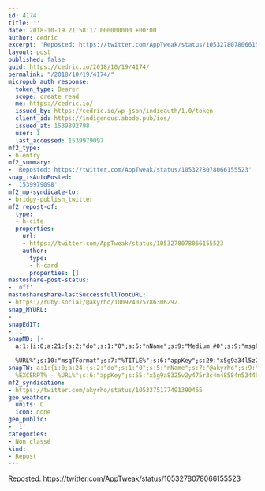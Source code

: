 ```yaml
---
id: 4174
title: ''
date: 2018-10-19 21:58:17.000000000 +00:00
author: cedric
excerpt: 'Reposted: https://twitter.com/AppTweak/status/1053278078066155523'
layout: post
published: false
guid: https://cedric.io/2018/10/19/4174/
permalink: "/2018/10/19/4174/"
micropub_auth_response:
  token_type: Bearer
  scope: create read
  me: https://cedric.io/
  issued_by: https://cedric.io/wp-json/indieauth/1.0/token
  client_id: https://indigenous.abode.pub/ios/
  issued_at: 1539892798
  user: 1
  last_accessed: 1539979097
mf2_type:
- h-entry
mf2_summary:
- 'Reposted: https://twitter.com/AppTweak/status/1053278078066155523'
snap_isAutoPosted:
- '1539979098'
mf2_mp-syndicate-to:
- bridgy-publish_twitter
mf2_repost-of:
  type:
  - h-cite
  properties:
    url:
    - https://twitter.com/AppTweak/status/1053278078066155523
    author:
      type:
      - h-card
      properties: []
mastoshare-post-status:
- 'off'
mastoshareshare-lastSuccessfullTootURL:
- https://ruby.social/@akyrho/100924075786306292
snap_MYURL:
- ''
snapEdIT:
- '1'
snapMD: |-
  a:1:{i:0;a:21:{s:2:"do";s:1:"0";s:5:"nName";s:9:"Medium #0";s:9:"msgFormat";s:19:"%FULLTEXT%

  %URL%";s:10:"msgTFormat";s:7:"%TITLE%";s:6:"appKey";s:29:"x5g9a34l5z294i5y2q284e4g54454";s:6:"appSec";s:85:"d3h0a44e4s2b4i5u2r234m5f5b4v2l5q2a444h574347464a454x2w20374447494c484b4w2c464f5u2d4z2";s:8:"inclTags";s:1:"1";s:7:"fltrsOn";i:0;s:5:"fltrs";a:0:{}s:7:"proxyOn";i:0;s:7:"useSURL";i:0;s:1:"v";i:350;s:4:"publ";s:1:"0";s:11:"accessToken";s:65:"2353413aa5437433e5648ccf74a16119308317c52d1a24d8ed99f26add037528a";s:12:"appAppUserID";s:65:"104b21fd8da79171a6e7bf800d03b4b761204f242935e05d2d86850a6b1635f77";s:14:"appAppUserName";s:26:"Cédric Bousmanne (akyrho)";s:13:"appAppUserURL";s:26:"https://medium.com/@akyrho";s:7:"pubList";a:0:{}s:9:"isAutoURL";s:1:"A";s:8:"urlToUse";s:0:"";s:4:"doMD";i:0;}}"
snapTW: a:1:{i:0;a:24:{s:2:"do";s:1:"0";s:5:"nName";s:7:"@akyrho";s:9:"msgFormat";s:26:"%TITLE%.
  %EXCERPT% - %URL%";s:6:"appKey";s:55:"x5g9a8325v2y475r3c4m48584n53446p423r3r5u3e356j5j3k4r2p3";s:6:"appSec";s:105:"d3h0a94o46415u594v3q5l5n5l4r4x474x4j484o473u4i5w2m4k494z2k344n306n5r3l5v2s554p4n3p3k45495c3z4v4d3m3u5w525";s:7:"fltrsOn";i:0;s:5:"fltrs";a:0:{}s:7:"proxyOn";i:0;s:7:"useSURL";i:0;s:1:"v";i:350;s:5:"twURL";s:25:"http://twitter.com/akyrho";s:11:"accessToken";s:50:"6678782-Eyg60SCeh7762DEIsYtTPD5GVeOuSN8ATMdF2Lpppe";s:14:"accessTokenSec";s:45:"PgGDCbcYLJnR5esZjY9ID72A33mUNCYnQwaQTBsojSJNa";s:5:"tw140";i:0;s:10:"riComments";s:1:"1";s:11:"riCommentsM";s:1:"1";s:12:"riCommentsAA";s:1:"1";s:8:"attchImg";s:1:"1";s:9:"wpImgSize";s:4:"full";s:9:"isAutoImg";s:1:"A";s:8:"imgToUse";s:0:"";s:9:"isAutoURL";s:1:"A";s:8:"urlToUse";s:0:"";s:4:"doTW";i:0;}}
mf2_syndication:
- https://twitter.com/akyrho/status/1053375177491390465
geo_weather:
  units: C
  icon: none
geo_public:
- '1'
categories:
- Non classé
kind:
- Repost
---
```

Reposted: https://twitter.com/AppTweak/status/1053278078066155523